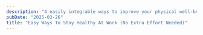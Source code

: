 ```yaml
---
description: "4 easily integrable ways to improve your physical well-being in the workplace."
pubDate: "2025-03-26"
title: "Easy Ways To Stay Healthy At Work (No Extra Effort Needed)"
---
```

